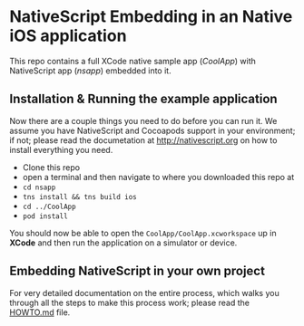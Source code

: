 # NativeScript Embedding in an Native iOS application

This repo contains a full XCode native sample app (*CoolApp*) with NativeScript app (*nsapp*) embedded into it.  

## Installation & Running the example application

Now there are a couple things you need to do before you can run it.  We assume you have NativeScript and Cocoapods support in your environment; if not; please read the documetation at http://nativescript.org on how to install everything you need.

- Clone this repo
- open a terminal and then navigate to where you downloaded this repo at
- `cd nsapp`
- `tns install && tns build ios`
- `cd ../CoolApp`
- `pod install`

You should now be able to open the `CoolApp/CoolApp.xcworkspace` up in **XCode** and then run the application on a simulator or device.

## Embedding NativeScript in your own project

For very detailed documentation on the entire process, which walks you through all the steps to make this process work; please read the [HOWTO.md](HOWTO.md) file.

